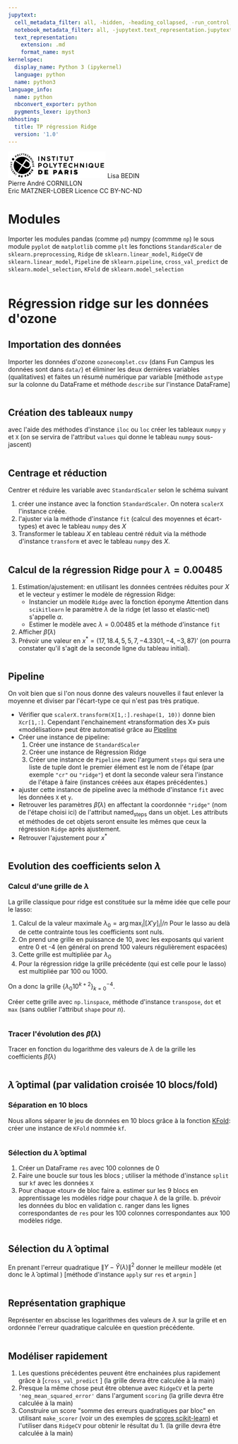 ```yaml
---
jupytext:
  cell_metadata_filter: all, -hidden, -heading_collapsed, -run_control, -trusted
  notebook_metadata_filter: all, -jupytext.text_representation.jupytext_version, -jupytext.text_representation.format_version, -language_info.version, -language_info.codemirror_mode.version, -language_info.codemirror_mode, -language_info.file_extension, -language_info.mimetype, -toc
  text_representation:
    extension: .md
    format_name: myst
kernelspec:
  display_name: Python 3 (ipykernel)
  language: python
  name: python3
language_info:
  name: python
  nbconvert_exporter: python
  pygments_lexer: ipython3
nbhosting:
  title: TP régression Ridge
  version: '1.0'
---
```


<div class="licence">
<span><img src="media/logo_IPParis.png" /></span>
<span>Lisa BEDIN<br />Pierre André CORNILLON<br />Eric MATZNER-LOBER</span>
<span>Licence CC BY-NC-ND</span>
</div>

# Modules

Importer les modules pandas (comme `pd`) numpy (commme `np`) le sous module `pyplot` de `matplotlib` comme `plt` les fonctions `StandardScaler` de `sklearn.preprocessing`, `Ridge` de `sklearn.linear_model`, `RidgeCV` de `sklearn.linear_model`, `Pipeline` de `sklearn.pipeline`, `cross_val_predict` de `sklearn.model_selection`, `KFold` de `sklearn.model_selection`

```{code-cell} python

```


# Régression ridge sur les données d'ozone


## Importation des données

Importer les données d'ozone `ozonecomplet.csv` (dans Fun Campus les données sont dans `data/`) et éliminer les deux dernières variables (qualitatives) et faites un résumé numérique par variable [méthode `astype` sur la colonne du DataFrame et méthode `describe` sur l'instance DataFrame\]

```{code-cell} python

```


## Création des tableaux `numpy`

avec l'aide des méthodes d'instance `iloc` ou `loc` créer les tableaux `numpy` `y` et `X` (on se servira de l'attribut `values` qui donne le tableau `numpy` sous-jascent)

```{code-cell} python

```


## Centrage et réduction

Centrer et réduire les variable avec `StandardScaler` selon le schéma suivant

1.  créer une instance avec la fonction `StandardScaler`. On notera `scalerX` l'instance créée.
2.  l'ajuster via la méthode d'instance `fit` (calcul des moyennes et écart-types) et avec le tableau `numpy` des $X$
3.  Transformer le tableau $X$ en tableau centré réduit via la méthode d'instance `transform` et avec le tableau `numpy` des $X$.

```{code-cell} python

```


## Calcul de la régression Ridge pour $\lambda=0.00485$

1.  Estimation/ajustement: en utilisant les données centrées réduites pour $X$ et le vecteur `y` estimer le modèle de régression Ridge:
    -   Instancier un modèle `Ridge` avec la fonction éponyme Attention dans `scikitlearn` le paramètre $\lambda$ de la ridge (et lasso et elastic-net) s'appelle $\alpha$.
    -   Estimer le modèle avec $\lambda=0.00485$ et la méthode d'instance `fit`
2.  Afficher $\hat\beta(\lambda)$
3.  Prévoir une valeur en $x^*=(17, 18.4, 5, 5, 7, -4.3301, -4, -3, 87)'$ (on pourra constater qu'il s'agit de la seconde ligne du tableau initial).

```{code-cell} python

```


## Pipeline

On voit bien que si l'on nous donne des valeurs nouvelles il faut enlever la moyenne et diviser par l'écart-type ce qui n'est pas très pratique.

-   Vérifier que `scalerX.transform(X[1,:].reshape(1, 10))` donne bien `Xcr[1,:]`. Cependant l'enchainement «transformation des X» puis «modélisation» peut être automatisé grâce au [Pipeline](https://scikit-learn.org/stable/tutorial/statistical_inference/putting_together.html)
-   Créer une instance de pipeline:
    1.  Créer une instance de `StandardScaler`
    2.  Créer une instance de Régression Ridge
    3.  Créer une instance de `Pipeline` avec l'argument `steps` qui sera une liste de tuple dont le premier élément est le nom de l'étape (par exemple `"cr"` ou `"ridge"`) et dont la seconde valeur sera l'instance de l'étape à faire (instances créées aux étapes précédentes.)
-   ajuster cette instance de pipeline avec la méthode d'instance `fit` avec les données `X` et `y`.
-   Retrouver les paramètres $\hat\beta(\lambda)$ en affectant la coordonnée `"ridge"` (nom de l'étape choisi ici) de l'attribut named<sub>steps</sub> dans un objet. Les attributs et méthodes de cet objets seront ensuite les mêmes que ceux la régression `Ridge` après ajustement.
-   Retrouver l'ajustement pour $x^*$

```{code-cell} python

```


## Evolution des coefficients selon $\lambda$


### Calcul d'une grille de $\lambda$

La grille classique pour ridge est constituée sur la même idée que celle pour le lasso:

1.  Calcul de la valeur maximale $\lambda_0 = \arg\max_{i} |[X'y]_i|/n$ Pour le lasso au delà de cette contrainte tous les coefficients sont nuls.
2.  On prend une grille en puissance de 10, avec les exposants qui varient entre 0 et -4 (en général on prend 100 valeurs régulièrement espacées)
3.  Cette grille est multipliée par $\lambda_0$
4.  Pour la régression ridge la grille précédente (qui est celle pour le lasso) est multipliée par $100$ ou $1000$.

On a donc la grille $\{\lambda_0 10^{k+2}\}_{k=0}^{-4}$.

Créer cette grille avec `np.linspace`, méthode d'instance `transpose`, `dot` et `max` (sans oublier l'attribut `shape` pour $n$).

```{code-cell} python

```


### Tracer l'évolution des $\hat\beta(\lambda)$

Tracer en fonction du logarithme des valeurs de $\lambda$ de la grille les coefficients $\hat\beta(\lambda)$

```{code-cell} python

```


## $\hat \lambda$ optimal (par validation croisée 10 blocs/fold)


### Séparation en 10 blocs

Nous allons séparer le jeu de données en 10 blocs grâce à la fonction [KFold](https://scikit-learn.org/stable/modules/generated/sklearn.model_selection.KFold.html#sklearn.model_selection.KFold): créer une instance de `KFold` nommée `kf`.

```{code-cell} python

```


### Sélection du $\hat \lambda$ optimal

1.  Créer un DataFrame `res` avec 100 colonnes de 0
2.  Faire une boucle sur tous les blocs ; utiliser la méthode d'instance `split` sur `kf` avec les données `X`
3.  Pour chaque «tour» de bloc faire a. estimer sur les 9 blocs en apprentissage les modèles ridge pour chaque $\lambda$ de la grille. b. prévoir les données du bloc en validation c. ranger dans les lignes correspondantes de `res` pour les 100 colonnes correspondantes aux 100 modèles ridge.

```{code-cell} python

```


## Sélection du $\hat \lambda$ optimal

En prenant l'erreur quadratique $\|Y - \hat Y(\lambda)\|^2$ donner le meilleur modèle (et donc le $\hat \lambda$ optimal ) \[méthode d'instance `apply` sur `res` et `argmin` \]

```{code-cell} python

```


## Représentation graphique

Représenter en abscisse les logarithmes des valeurs de $\lambda$ sur la grille et en ordonnée l'erreur quadratique calculée en question précédente.

```{code-cell} python

```


## Modéliser rapidement

1.  Les questions précédentes peuvent être enchainées plus rapidement grâce à \[`cross_val_predict` \] (la grille devra être calculée à la main)
2.  Presque la même chose peut être obtenue avec `RidgeCV` et la perte `'neg_mean_squared_error'` dans l'argument `scoring` (la grille devra être calculée à la main)
3.  Construire un score "somme des erreurs quadratiques par bloc" en utilisant `make_scorer` (voir un des exemples de [scores scikit-learn](https://scikit-learn.org/stable/modules/model_evaluation.html#scoring-parameter)) et l'utiliser dans `RidgeCV` pour obtenir le résultat du 1. (la grille devra être calculée à la main)

```{code-cell} python

```
